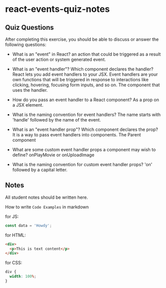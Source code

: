 # react-events-quiz-notes

## Quiz Questions

After completing this exercise, you should be able to discuss or answer the following questions:

- What is an "event" in React?
  an action that could be triggered as a result of the user action or system generated event.

- What is an "event handler"? Which component declares the handler?
  React lets you add event handlers to your JSX. Event handlers are your own functions that will be triggered in response to interactions like clicking, hovering, focusing form inputs, and so on. The component that uses the handler.

- How do you pass an event handler to a React component?
  As a prop on a JSX element.

- What is the naming convention for event handlers?
  The name starts with 'handle' followed by the name of the event.

- What is an "event handler prop"? Which component declares the prop?
  It is a way to pass event handlers into components. The Parent component

- What are some custom event handler props a component may wish to define?
  onPlayMovie or onUploadImage

- What is the naming convention for custom event handler props?
  'on' followed by a capital letter.

## Notes

All student notes should be written here.

How to write `Code Examples` in markdown

for JS:

```javascript
const data = 'Howdy';
```

for HTML:

```html
<div>
  <p>This is text content</p>
</div>
```

for CSS:

```css
div {
  width: 100%;
}
```
